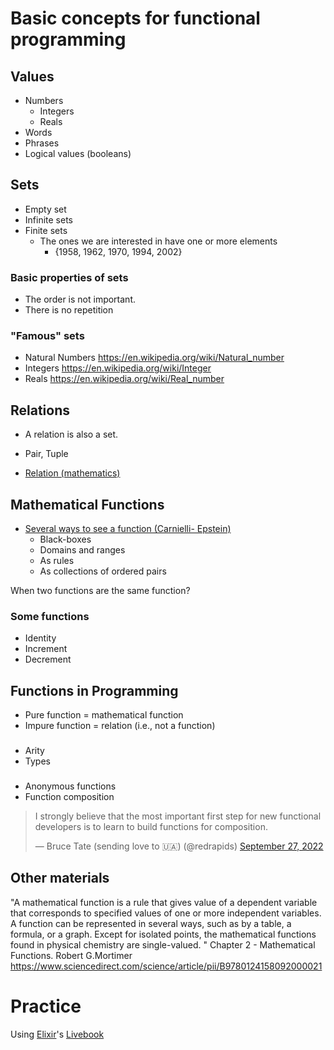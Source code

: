 # Basic concepts for functional programming

## Values

- Numbers
  - Integers
  - Reals
- Words
- Phrases
- Logical values (booleans) 

## Sets

- Empty set
- Infinite sets
- Finite sets
  - The ones we are interested in have one or more elements   
     - \{1958, 1962, 1970, 1994, 2002\}   

### Basic properties of sets

- The order is not important. 
- There is no repetition

### "Famous" sets
  - Natural Numbers https://en.wikipedia.org/wiki/Natural_number
  - Integers https://en.wikipedia.org/wiki/Integer 
  - Reals https://en.wikipedia.org/wiki/Real_number

## Relations

- A relation is also a set.
- Pair, Tuple

- [Relation (mathematics)](https://en.wikipedia.org/wiki/Relation_(mathematics))

## Mathematical Functions

- [Several ways to see a function (Carnielli- Epstein)](https://drive.google.com/file/d/1hV1CMonW-o8p5vayXo_MRVTTI3LoHn8-/view?usp=sharing)
  - Black-boxes   
  - Domains and ranges
  - As rules
  - As collections of ordered pairs


When two functions are the same function?

### Some functions

- Identity
- Increment
- Decrement


## Functions in Programming

- Pure function = mathematical function
- Impure function = relation (i.e., not a function)

###

- Arity
- Types

### 

- Anonymous functions
- Function composition
  
  
<blockquote class="twitter-tweet"><p lang="en" dir="ltr">I strongly believe that the most important first step for new functional developers is to learn to build functions for composition.</p>&mdash; Bruce Tate (sending love to 🇺🇦) (@redrapids) <a href="https://twitter.com/redrapids/status/1574807012013137931?ref_src=twsrc%5Etfw">September 27, 2022</a></blockquote> <script async src="https://platform.twitter.com/widgets.js" charset="utf-8"></script>

## Other materials

"A mathematical function is a rule that gives value of a dependent variable that corresponds to specified values of one or more independent variables. A function can be represented in several ways, such as by a table, a formula, or a graph. Except for isolated points, the mathematical functions found in physical chemistry are single-valued. " Chapter 2 - Mathematical Functions. Robert G.Mortimer https://www.sciencedirect.com/science/article/pii/B9780124158092000021

# Practice

Using [Elixir](https://elixir-lang.org/)'s [Livebook](https://livebook.dev/)
